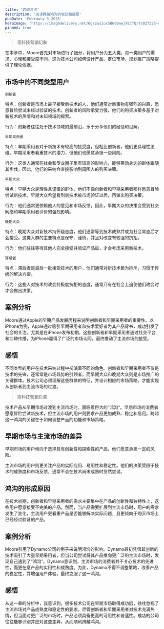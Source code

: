 ```yaml
---
title: '跨越鸿沟'
description: '阅读跨越鸿沟的收获和感悟'
pubDate: 'February 3 2025'
heroImage: 'https://imagedelivery.net/6gszw1iux5BH0bnwjXECTQ/fc027225-c8ad-4d9b-6fb7-bb10eb990b00/small'
pinned: true
---
```


> 高科技营销幻象

在本章中，Moore首先对市场进行了细分，将用户分为五大类，每一类用户的需求、心理和接受度不同，这为技术公司如何设计产品、定位市场、规划推广策略提供了理论依据。

  ## 市场中的不同类型用户

`创新者`

特点：创新者是市场上最早接受新技术的人，他们通常对新事物有强烈的兴趣，愿意冒险尝试未经过验证的技术。创新者的风险承受力强，他们的购买决策多基于对新技术的热情和对未知领域的探索。

行为：创新者往往处于技术领域的最前沿，乐于分享他们的经验和见解。

`早期采用者`

特点：早期采用者对于新技术有较高的接受度，但相比创新者，他们更具理性思维。早期采用者看重技术的潜力，但他们也愿意承担一些风险。

行为：这类人通常在社会和专业圈子里有较高的影响力，能够带动身边的群体跟随其步伐，因此，他们的采纳会直接影响到周围人的购买决策。

`早期大众`

特点：早期大众是理性且谨慎的群体，他们不像创新者和早期采用者那样愿意冒险尝试新技术。早期大众希望看到新技术被市场验证过后，再做出购买决策。

行为：他们通常更依赖他人的意见和市场反馈，因此，早期大众的决策会受到社交网络和早期采用者评价的强烈影响。

`晚期大众`

特点：晚期大众对新技术持怀疑态度，他们通常等到技术成熟并成为社会常态后才会接受。这类人群的主要特点是保守、谨慎，并且对改变有较强的抗拒。

行为：他们往往等待其他人完全接受并验证产品后，才会考虑采用新技术。

`滞后者`

特点：滞后者是最后一批接受技术的用户，他们通常对新技术极为排斥，习惯于传统的解决方案。

行为：这些人对技术的改变持极度抗拒的态度，通常只有在社会上迫使他们改变时才会做出决策。

  ## 案例分析

Moore通过Apple的早期产品发展历程来说明创新者和早期采用者的重要性。以iPhone为例，Apple通过吸引早期采用者和技术爱好者为其产品背书，成功引发了社会的关注。尤其是在iPhone发布初期，这些创新者和早期采用者通过社交平台和口碑传播，为iPhone赢得了广泛的市场认同，最终推动了主流市场的接受。

  ## 感悟

不同类型的用户在技术采纳过程中扮演着不同的角色。创新者和早期采用者不仅是技术的先锋，还常常是市场趋势的引领者，而早期大众和晚期大众则是市场推广的关键群体。技术公司必须理解这些群体的特征，并设计相应的市场策略，才能实现从创新者到主流市场的过渡。

> 高科技营销启蒙

技术产品从早期市场过渡到主流市场时，面临着巨大的“鸿沟”。早期市场的消费者愿意冒险尝试新技术，但主流市场的用户则要求产品更加成熟、稳定和易用。跨越这一鸿沟的关键在于如何调整产品的功能和市场策略。

  ## 早期市场与主流市场的差异

早期市场的用户倾向于选择具有创新性和探索性的产品，他们愿意承担一定的风险。

主流市场的用户则更关注产品的实际应用、易用性和稳定性。他们的决策受限于技术的成熟度和市场反馈，通常不会在技术尚未成熟时贸然尝试。

  ## 鸿沟的形成原因

在技术初期，创新者和早期采用者的需求主要集中在产品的创新性和独特性上，这些用户愿意接受不完美的产品。然而，当产品需要扩展到主流市场时，用户的需求发生了变化，主流用户更看重产品是否能够解决实际问题，且更倾向于购买市场上已经经过验证的产品。

  ## 案例分析

Moore引用了Dynamo公司的例子来说明鸿沟的影响。Dynamo最初凭借其创新的技术吸引了大量早期采用者，但当公司尝试将其产品推向更广泛的主流市场时，发现自己遇到了“鸿沟”。Dynamo意识到，主流市场的消费者并不关心技术的先进性，而更在意产品的实用性和成熟度。为此，Dynamo不得不调整策略，改善产品的稳定性，并增强用户体验，最终克服了这一鸿沟。

  ## 感悟
从这一章的分析中，我意识到，很多技术公司在早期市场取得成功后，往往忽视了主流市场对产品成熟度和稳定性的要求。尽管创新者和早期采用者对技术充满热情，但当面对更广泛的市场时，产品必须具备更高的可用性和普适性。成功的公司往往能够识别并应对这些差异，从而顺利跨越鸿沟。